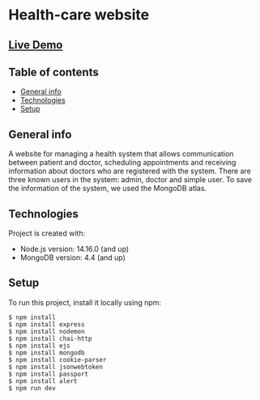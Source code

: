 # Health-care website

## <a href="https://projects-management-ade.herokuapp.com/">Live Demo</a>

## Table of contents
* [General info](#general-info)
* [Technologies](#technologies)
* [Setup](#setup)

## General info
A website for managing a health system that allows communication between patient and doctor, scheduling appointments and receiving information about doctors who are registered with the system. There are three known users in the system: admin, doctor and simple user. To save the information of the system, we used the MongoDB atlas.

## Technologies
Project is created with:
* Node.js version: 14.16.0 (and up)
* MongoDB version: 4.4 (and up)

## Setup
To run this project, install it locally using npm:

```
$ npm install
$ npm install express
$ npm install nodemon
$ npm install chai-http
$ npm install ejs
$ npm install mongodb
$ npm install cookie-parser
$ npm install jsonwebtoken
$ npm install passport
$ npm install alert
$ npm run dev
```